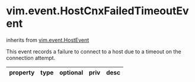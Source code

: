 vim.event.HostCnxFailedTimeoutEvent
===================================
inherits from [vim.event.HostEvent](docs/vim.event.HostEvent.md)


This event records a failure to connect to a host   due to a timeout on the connection attempt.

| property | type | optional | priv | desc |
|:---------|:-----|:---------|:-----|:-----|


